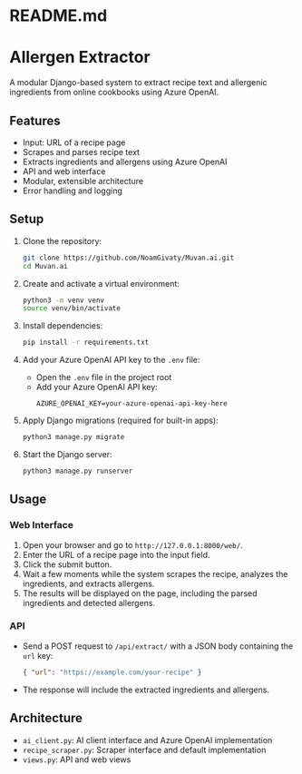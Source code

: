 # README.md

# Allergen Extractor

A modular Django-based system to extract recipe text and allergenic ingredients from online cookbooks using Azure OpenAI.

## Features
- Input: URL of a recipe page
- Scrapes and parses recipe text
- Extracts ingredients and allergens using Azure OpenAI
- API and web interface
- Modular, extensible architecture
- Error handling and logging

## Setup
1. Clone the repository:
   ```sh
   git clone https://github.com/NoamGivaty/Muvan.ai.git
   cd Muvan.ai
   ```
2. Create and activate a virtual environment:
   ```sh
   python3 -m venv venv
   source venv/bin/activate
   ```
3. Install dependencies:
   ```sh
   pip install -r requirements.txt
   ```

4. Add your Azure OpenAI API key to the `.env` file:
   - Open the `.env` file in the project root
   - Add your Azure OpenAI API key:
     ```
     AZURE_OPENAI_KEY=your-azure-openai-api-key-here
     ```

5. Apply Django migrations (required for built-in apps):
   ```sh
   python3 manage.py migrate
   ```
6. Start the Django server:
   ```sh
   python3 manage.py runserver
   ```
## Usage
### Web Interface
1. Open your browser and go to `http://127.0.0.1:8000/web/`.
2. Enter the URL of a recipe page into the input field.
3. Click the submit button.
4. Wait a few moments while the system scrapes the recipe, analyzes the ingredients, and extracts allergens.
5. The results will be displayed on the page, including the parsed ingredients and detected allergens.

### API
- Send a POST request to `/api/extract/` with a JSON body containing the `url` key:
  ```json
  { "url": "https://example.com/your-recipe" }
  ```
- The response will include the extracted ingredients and allergens.

## Architecture
- `ai_client.py`: AI client interface and Azure OpenAI implementation
- `recipe_scraper.py`: Scraper interface and default implementation
- `views.py`: API and web views
